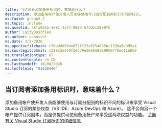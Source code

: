 ```yaml
---
title: 当订阅者添加备用标识时，意味着什么？
description: 添加备用帐户使开发人员能够使用与订阅分配到的标识不同的标识…
ms.faqid: group3_2
ms.topic: include
ms.assetid: a8fa961b-4e81-4af4-9913-67dd2c28897e
author: CaityBuschlen
ms.author: cabuschl
ms.date: 3/3/2020
ms.openlocfilehash: c70ad4093de872ff25a9254d35bc1796a5dd95a4
ms.sourcegitcommit: c31815e140f2ec79e00a9a9a19900778ec11e860
ms.translationtype: HT
ms.contentlocale: zh-CN
ms.lasthandoff: 10/08/2020
ms.locfileid: "91838440"
---
```

## <a name="what-does-it-mean-when-my-subscribers-add-alternate-identities"></a>当订阅者添加备用标识时，意味着什么？

添加备用帐户使开发人员能够使用与订阅分配到的标识不同的标识来享受 Visual Studio 订阅的某些权益（VS IDE、Azure DevOps 和 Azure）。 这不会向另一个帐户提供订阅副本，而是仅提供可使用备用帐户来享受这两项权益的功能。 [了解有关 Visual Studio 订阅标识的详细信息](../../../../vs-alternate-identity.md)